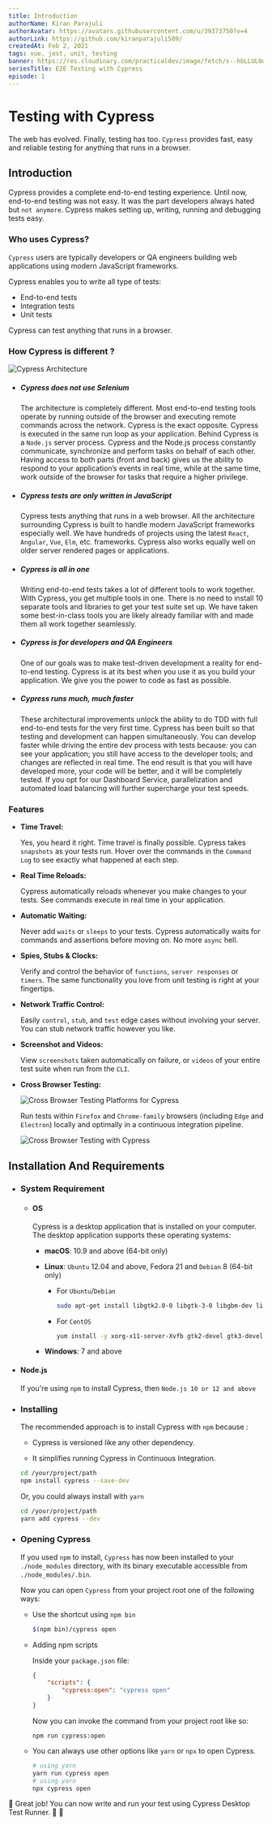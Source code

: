 ```yaml
---
title: Introduction
authorName: Kiran Parajuli
authorAvatar: https://avatars.githubusercontent.com/u/39373750?v=4
authorLink: https://github.com/kiranparajuli589/
createdAt: Feb 2, 2021
tags: vue, jest, unit, testing
banner: https://res.cloudinary.com/practicaldev/image/fetch/s--hbLLUL0d--/c_imagga_scale,f_auto,fl_progressive,h_420,q_auto,w_1000/https://dev-to-uploads.s3.amazonaws.com/i/9amku7k0nxfs6vx9p8tk.jpg
seriesTitle: E2E Testing with Cypress
episode: 1
---
```

# Testing with Cypress

The web has evolved. Finally, testing has too. `Cypress` provides fast, easy and reliable testing for anything that runs in a browser.

## Introduction

Cypress provides a complete end-to-end testing experience. Until now, end-to-end testing was not easy. It was the part developers always hated but `not anymore`. Cypress makes setting up, writing, running and debugging tests easy.

### Who uses Cypress?

`Cypress` users are typically developers or QA engineers building web applications using modern JavaScript frameworks.

Cypress enables you to write all type of tests:

- End-to-end tests
- Integration tests
- Unit tests

Cypress can test anything that runs in a browser.

###  How Cypress is different ?

![Cypress Architecture][architecture]

- ##### Cypress does not use Selenium

  The architecture is completely different. Most end-to-end testing tools operate by running outside of the browser and executing remote commands across the network. Cypress is the exact opposite. Cypress is executed in the same run loop as your application. Behind Cypress is a `Node.js` server process. Cypress and the Node.js process constantly communicate, synchronize and perform tasks on behalf of each other. Having access to both parts (front and back) gives us the ability to respond to your application’s events in real time, while at the same time, work outside of the browser for tasks that require a higher privilege.

- ##### Cypress tests are only written in JavaScript

  Cypress tests anything that runs in a web browser. All the architecture surrounding Cypress is built to handle modern JavaScript frameworks especially well. We have hundreds of projects using the latest `React`, `Angular`, `Vue`, `Elm`, etc. frameworks. Cypress also works equally well on older server rendered pages or applications.

- ##### Cypress is all in one

  Writing end-to-end tests takes a lot of different tools to work together. With Cypress, you get multiple tools in one. There is no need to install 10 separate tools and libraries to get your test suite set up. We have taken some best-in-class tools you are likely already familiar with and made them all work together seamlessly.

- ##### Cypress is for developers and QA Engineers

  One of our goals was to make test-driven development a reality for end-to-end testing. Cypress is at its best when you use it as you build your application. We give you the power to code as fast as possible.

- ##### Cypress runs much, much faster

  These architectural improvements unlock the ability to do TDD with full end-to-end tests for the very first time. Cypress has been built so that testing and development can happen simultaneously. You can develop faster while driving the entire dev process with tests because: you can see your application; you still have access to the developer tools; and changes are reflected in real time. The end result is that you will have developed more, your code will be better, and it will be completely tested. If you opt for our Dashboard Service, parallelization and automated load balancing will further supercharge your test speeds.

### Features

- **Time Travel:**

  Yes, you heard it right. Time travel is finally possible. Cypress takes `snapshots` as your tests run. Hover over the commands in the `Command Log` to see exactly what happened at each step.

- **Real Time Reloads:**

  Cypress automatically reloads whenever you make changes to your tests. See commands execute in real time in your application.

- **Automatic Waiting:**

  Never add `waits` or `sleeps` to your tests. Cypress automatically waits for commands and assertions before moving on. No more `async` hell.

- **Spies, Stubs & Clocks:**

  Verify and control the behavior of `functions`, `server responses` or `timers`. The same functionality you love from unit testing is right at your fingertips.

- **Network Traffic Control:**

  Easily `control`, `stub`, and `test` edge cases without involving your server. You can stub network traffic however you like.

- **Screenshot and Videos:**

  View `screenshots` taken automatically on failure, or `videos` of your entire test suite when run from the `CLI`.

- **Cross Browser Testing:**

  ![Cross Browser Testing Platforms for Cypress][cypressCrossBrowserPlatforms]

  Run tests within `Firefox` and `Chrome-family` browsers (including `Edge` and `Electron`) locally and optimally in a continuous integration pipeline.

  ![Cross Browser Testing with Cypress][cypressCrossBrowserTesting]

## Installation And Requirements

- ### System Requirement

    - #### OS

        Cypress is a desktop application that is installed on your computer. The desktop application supports these operating systems:

        - **macOS**: 10.9 and above (64-bit only)
        - **Linux**: `Ubuntu` 12.04 and above, Fedora 21 and `Debian` 8 (64-bit only)

            - For `Ubuntu`/`Debian`
                ```bash
                sudo apt-get install libgtk2.0-0 libgtk-3-0 libgbm-dev libnotify-dev libgconf-2-4 libnss3 libxss1 libasound2 libxtst6 xauth xvfb
                ```

            - For `CentOS`

                ```bash
                yum install -y xorg-x11-server-Xvfb gtk2-devel gtk3-devel libnotify-devel GConf2 nss libXScrnSaver alsa-lib
                ```

        - **Windows**: 7 and above

- #### Node.js

    If you're using `npm` to install Cypress, then
        ```
        Node.js 10 or 12 and above
        ```

- ### Installing

    The recommended approach is to install Cypress with `npm` because :

    - Cypress is versioned like any other dependency.

    - It simplifies running Cypress in Continuous Integration.

    ```sh
    cd /your/project/path
    npm install cypress --save-dev
    ```
    Or, you could always install with `yarn`
    ```sh
    cd /your/project/path
    yarn add cypress --dev
    ```

- ### Opening Cypress

     If you used `npm` to install, `Cypress` has now been installed to your `./node_modules` directory, with its binary executable accessible from `./node_modules/.bin`.

    Now you can open `Cypress` from your project root one of the following ways:

    - Use the shortcut using `npm bin`
        ```sh
        $(npm bin)/cypress open
        ```

    - Adding npm scripts

        Inside your `package.json` file:

        ```json
        {
            "scripts": {
            	"cypress:open": "cypress open"
            }
        }
        ```

        Now you can invoke the command from your project root like so:

        ```shell
        npm run cypress:open
        ```

    - You can always use other options like `yarn` or `npx` to open Cypress.

        ```bash
        # using yarn
        yarn run cypress open
        # using yarn
        npx cypress open
        ```

🎉 Great job! You can now write and run your test using Cypress Desktop Test Runner.  🥳 🙌

<!-- assets -->
[architecture]: /src/assets/TestingWithCypress/images/cypres_architecture.png "How cypress is different from existing selenium based tools?"
[cypressCrossBrowserPlatforms]: /src/assets/TestingWithCypress/images/cypress_cross_browser_platforms.png "Cross Browser Testing platforms supported by Cypress."
[cypressCrossBrowserTesting]: /src/assets/TestingWithCypress/images/cypress_cross_browser_testing.png "Cypress test runner provides dropdown to switch between browsers for test."
